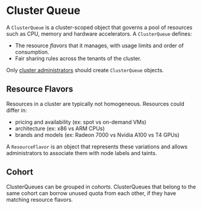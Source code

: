 # Cluster Queue

A `ClusterQueue` is a cluster-scoped object that governs a pool of resources
such as CPU, memory and hardware accelerators. A `ClusterQueue` defines:
- The resource _flavors_ that it manages, with usage limits and order of consumption.
- Fair sharing rules across the tenants of the cluster.

Only [cluster administrators](/docs/tasks#batch-administrator) should create `ClusterQueue` objects.

## Resource Flavors

Resources in a cluster are typically not homogeneous. Resources could differ in:
- pricing and availability (ex: spot vs on-demand VMs)
- architecture (ex: x86 vs ARM CPUs)
- brands and models (ex: Radeon 7000 vs Nvidia A100 vs T4 GPUs)

A `ResourceFlavor` is an object that represents these variations and allows
administrators to associate them with node labels and taints.

## Cohort

ClusterQueues can be grouped in _cohorts_. ClusterQueues that belong to the
same cohort can borrow unused quota from each other, if they have matching
resource flavors.
